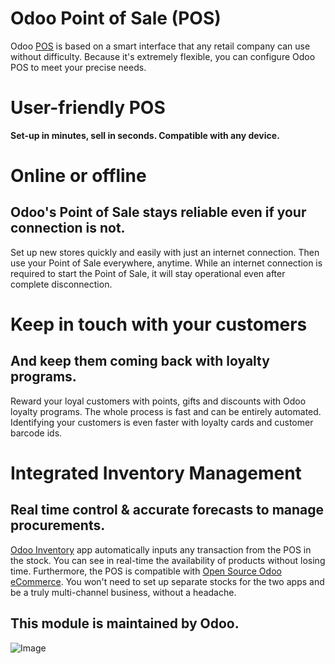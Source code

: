 Odoo Point of Sale (POS)
===========================

Odoo <a href="https://www.odoo.com/page/point-of-sale-shop">POS<a/> is based on a smart interface that any retail company can use without difficulty. 
Because it's extremely flexible, you can configure Odoo POS to meet your precise needs.




User-friendly POS
===========================

**Set-up in minutes, sell in seconds. Compatible with any device.**




Online or offline
===========================
Odoo's Point of Sale stays reliable even if your connection is not.
-------------------------------------------------------------------

Set up new stores quickly and easily with just an internet connection. Then use your Point of Sale everywhere, anytime.
While an internet connection is required to start the Point of Sale, it will stay operational even after complete disconnection.




Keep in touch with your customers
=========================================
And keep them coming back with loyalty programs.
------------------------------------------------

Reward your loyal customers with points, gifts and discounts with Odoo loyalty programs. 
The whole process is fast and can be entirely automated.
Identifying your customers is even faster with loyalty cards and customer barcode ids.




Integrated Inventory Management
===================================
Real time control & accurate forecasts to manage procurements.
--------------------------------------------------------------



<a href="https://www.odoo.com/page/warehouse">Odoo Inventory<a/> app automatically inputs any transaction from the POS in the stock. 
You can see in real-time the availability of products without losing time. 
Furthermore, the POS is compatible with <a href="https://www.odoo.com/page/open-source-ecommerce">Open Source Odoo eCommerce<a/>. 
You won't need to set up separate stocks for the two apps and be a truly multi-channel business, without a headache.


This module is maintained by Odoo.
-----------------------------------

![Image](E:/icon.png)



